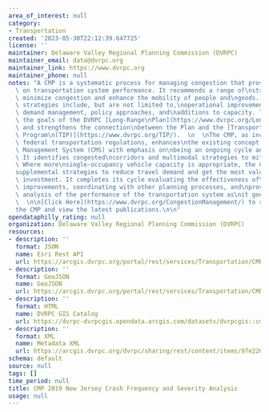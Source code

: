 ```yaml
---
area_of_interest: null
category:
- Transportation
created: '2023-05-30T22:12:39.647725'
license: ''
maintainer: Delaware Valley Regional Planning Commission (DVRPC)
maintainer_email: data@dvrpc.org
maintainer_link: https://www.dvrpc.org
maintainer_phone: null
notes: "A CMP is a systematic process for managing congestion that provides\ninformation\
  \ on transportation system performance. It recommends a range of\nstrategies to\
  \ minimize congestion and enhance the mobility of people and\ngoods. These multimodal\
  \ strategies include, but are not limited to,\noperational improvements, travel\
  \ demand management, policy approaches, and\nadditions to capacity. The CMP advances\
  \ the goals of the DVRPC [Long-Range\nPlan](https://www.dvrpc.org/LongRangePlan/)\
  \ and strengthens the connection\nbetween the Plan and the [Transportation Improvement\
  \ Program\n(TIP)](https://www.dvrpc.org/TIP/).  \n  \nThe CMP, as included in current\
  \ federal transportation regulations, enhances\nthe existing concept of a Congestion\
  \ Management System (CMS) with emphasis on\nbeing an ongoing cycle and other refinements.\
  \ It identifies congested\ncorridors and multimodal strategies to mitigate the congestion.\
  \ Where more\nsingle-occupancy vehicle capacity is appropriate, the CMP includes\n\
  supplemental strategies to reduce travel demand and get the most value from\nthe\
  \ investment. It completes its cycle evaluating the effectiveness of\ntransportation\
  \ improvements, coordinating with other planning processes, and\nproviding updated\
  \ analysis of the performance of the transportation system as\nit goes back around.\
  \  \n\n[Click Here](https://www.dvrpc.org/CongestionManagement/) to read more about\n\
  the CMP and view the latest publications.\n\n"
opendataphilly_rating: null
organization: Delaware Valley Regional Planning Commission (DVRPC)
resources:
- description: ''
  format: JSON
  name: Esri Rest API
  url: https://arcgis.dvrpc.org/portal/rest/services/Transportation/CMP2019_NJ_CrashFrequencySeverity/FeatureServer/0
- description: ''
  format: GeoJSON
  name: GeoJSON
  url: https://arcgis.dvrpc.org/portal/rest/services/Transportation/CMP2019_NJ_CrashFrequencySeverity/FeatureServer/0/query?where=1=1&outsr=4326&outfields=*&f=geojson
- description: ''
  format: HTML
  name: DVRPC GIS Catalog
  url: https://dvrpc-dvrpcgis.opendata.arcgis.com/datasets/dvrpcgis::cmp-2019-new-jersey-crash-frequency-and-severity-analysis
- description: ''
  format: XML
  name: Metadata XML
  url: https://arcgis.dvrpc.org/dvrpc/sharing/rest/content/items/97e226741c7d4386811389a1f56e89bb/info/metadata/metadata.xml?format=default
schema: default
source: null
tags: []
time_period: null
title: CMP 2019 New Jersey Crash Frequency and Severity Analysis
usage: null
---
```

